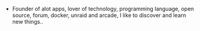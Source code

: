 - Founder of alot apps, lover of technology, programming language, open source, forum, docker, unraid and arcade, I like to discover and learn new things..
  <br>





















































































































































































































































































































































































































































































































































































































































































































































































